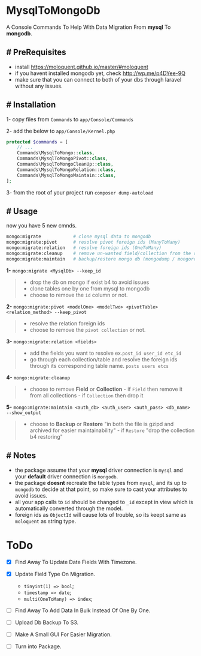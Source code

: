 # MysqlToMongoDb

A Console Commands To Help With Data Migration From **mysql** To **mongodb**.

## # PreRequisites

- install https://moloquent.github.io/master/#moloquent
- if you havent installed mongodb yet, check http://wp.me/p4DYee-9Q
- make sure that you can connect to both of your dbs through laravel without any issues.

## # Installation

1- copy files from `Commands` to `app/Console/Commands`

2- add the below to `app/Console/Kernel.php`

```php
protected $commands = [
    // ...
    Commands\MysqlToMongo::class,
    Commands\MysqlToMongoPivot::class,
    Commands\MysqlToMongoCleanUp::class,
    Commands\MysqlToMongoRelation::class,
    Commands\MysqlToMongoMaintain::class,
];
```

3- from the root of your project run `composer dump-autoload`

## # Usage

now you have 5 new cmnds.

```bash
mongo:migrate            # clone mysql data to mongodb
mongo:migrate:pivot      # resolve pivot foreign ids (ManyToMany)
mongo:migrate:relation   # resolve foreign ids (OneToMany)
mongo:migrate:cleanup    # remove un-wanted field/collection from the db
mongo:migrate:maintain   # backup/restore mongo db (mongodump / mongorestore)
```

**1-** `mongo:migrate <MysqlDb> --keep_id`
>  - drop the db on mongo if exist b4 to avoid issues
>  - clone tables one by one from mysql to mongodb
>  - choose to remove the `id` column or not.

**2-** `mongo:migrate:pivot <modelOne> <modelTwo> <pivotTable> <relation_method> --keep_pivot`
>  - resolve the relation foreign ids
>  - choose to remove the `pivot collection` or not.

**3-** `mongo:migrate:relation <fields>`
>  - add the fields you want to resolve ex.`post_id user_id etc_id`
>  - go through each collection/table and resolve the foreign ids through its corresponding table name. `posts users etcs`

**4-** `mongo:migrate:cleanup`
>  - choose to remove **Field** or **Collection**
    - if `Field` then remove it from all collections
    - if `Collection` then drop it

**5-** `mongo:migrate:maintain <auth_db> <auth_user> <auth_pass> <db_name> --show_output`
>  - choose to **Backup** or **Restore** "in both the file is gzipd and archived for easier maintainability"
    - if `Restore` "drop the collection b4 restoring"

## # Notes

- the package assume that your **mysql** driver connection is `mysql` and your **default** driver connection is `mongodb`.
- the package **doesnt** recreate the table types from `mysql`, and its up to `mongodb` to decide at that point, so make sure to cast your attributes to avoid issues.
- all your app calls to `id` should be changed to `_id` except in view which is automatically converted through the model.
- foreign ids as `ObjectId` will cause lots of trouble, so its keept same as `moloquent` as string type.

# ToDo

* [x] Find Away To Update Date Fields With Timezone.
* [x] Update Field Type On Migration.
    - `tinyint(1) => bool`;
    - `timestamp => date`;
    - `multi(OneToMany) => index`;

* [ ] Find Away To Add Data In Bulk Instead Of One By One.
* [ ] Upload Db Backup To S3.
* [ ] Make A Small GUI For Easier Migration.
* [ ] Turn into Package.
